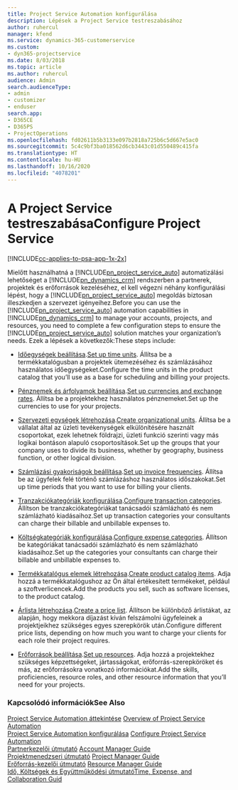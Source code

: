 ```yaml
---
title: Project Service Automation konfigurálása
description: Lépések a Project Service testreszabásához
author: ruhercul
manager: kfend
ms.service: dynamics-365-customerservice
ms.custom:
- dyn365-projectservice
ms.date: 8/03/2018
ms.topic: article
ms.author: ruhercul
audience: Admin
search.audienceType:
- admin
- customizer
- enduser
search.app:
- D365CE
- D365PS
- ProjectOperations
ms.openlocfilehash: fd02611b5b3133e097b2818a725b6c5d667e5ac0
ms.sourcegitcommit: 5c4c9bf3ba018562d6cb3443c01d550489c415fa
ms.translationtype: HT
ms.contentlocale: hu-HU
ms.lasthandoff: 10/16/2020
ms.locfileid: "4078201"
---
```

# <a name="configure-project-service"></a><span data-ttu-id="d6b25-103">A Project Service testreszabása</span><span class="sxs-lookup"><span data-stu-id="d6b25-103">Configure Project Service</span></span>

[!INCLUDE[cc-applies-to-psa-app-1x-2x](../includes/cc-applies-to-psa-app-1x-2x.md)]

<span data-ttu-id="d6b25-104">Mielőtt használhatná a [!INCLUDE[pn_project_service_auto](../includes/pn-project-service-auto.md)] automatizálási lehetőséget a [!INCLUDE[pn_dynamics_crm](../includes/pn-dynamics-crm.md)] rendszerben a partnerek, projektek és erőforrások kezeléséhez, el kell végezni néhány konfigurálási lépést, hogy a [!INCLUDE[pn_project_service_auto](../includes/pn-project-service-auto.md)] megoldás biztosan illeszkedjen a szervezet igényeihez.</span><span class="sxs-lookup"><span data-stu-id="d6b25-104">Before you can use the [!INCLUDE[pn_project_service_auto](../includes/pn-project-service-auto.md)] automation capabilities in [!INCLUDE[pn_dynamics_crm](../includes/pn-dynamics-crm.md)] to manage your accounts, projects, and resources, you need to complete a few configuration steps to ensure the [!INCLUDE[pn_project_service_auto](../includes/pn-project-service-auto.md)] solution matches your organization’s needs.</span></span> <span data-ttu-id="d6b25-105">Ezek a lépések a következők:</span><span class="sxs-lookup"><span data-stu-id="d6b25-105">These steps include:</span></span>  
  
-   <span data-ttu-id="d6b25-106">[Időegységek beállítása](../psa/set-up-time-units.md).</span><span class="sxs-lookup"><span data-stu-id="d6b25-106">[Set up time units](../psa/set-up-time-units.md).</span></span> <span data-ttu-id="d6b25-107">Állítsa be a termékkatalógusban a projektek ütemezéséhez és számlázásához használatos időegységeket.</span><span class="sxs-lookup"><span data-stu-id="d6b25-107">Configure the time units in the product catalog that you’ll use as a base for scheduling and billing your projects.</span></span>  
  
-   <span data-ttu-id="d6b25-108">[Pénznemek és árfolyamok beállítása](../psa/set-up-currencies-exchange-rates.md).</span><span class="sxs-lookup"><span data-stu-id="d6b25-108">[Set up currencies and exchange rates](../psa/set-up-currencies-exchange-rates.md).</span></span> <span data-ttu-id="d6b25-109">Állítsa be a projektekhez használatos pénznemeket.</span><span class="sxs-lookup"><span data-stu-id="d6b25-109">Set up the currencies to use for your projects.</span></span>  
  
-   <span data-ttu-id="d6b25-110">[Szervezeti egységek létrehozása](../psa/create-organizational-units.md).</span><span class="sxs-lookup"><span data-stu-id="d6b25-110">[Create organizational units](../psa/create-organizational-units.md).</span></span> <span data-ttu-id="d6b25-111">Állítsa be a vállalat által az üzleti tevékenységek elkülönítésére használt csoportokat, ezek lehetnek földrajzi, üzleti funkció szerinti vagy más logikai bontáson alapuló csoportosítások.</span><span class="sxs-lookup"><span data-stu-id="d6b25-111">Set up the groups that your company uses to divide its business, whether by geography, business function, or other logical division.</span></span>  
  
-   <span data-ttu-id="d6b25-112">[Számlázási gyakoriságok beállítása](../psa/set-up-invoice-frequencies.md).</span><span class="sxs-lookup"><span data-stu-id="d6b25-112">[Set up invoice frequencies](../psa/set-up-invoice-frequencies.md).</span></span> <span data-ttu-id="d6b25-113">Állítsa be az ügyfelek felé történő számlázáshoz használatos időszakokat.</span><span class="sxs-lookup"><span data-stu-id="d6b25-113">Set up time periods that you want to use for billing your clients.</span></span>  
  
-   <span data-ttu-id="d6b25-114">[Tranzakciókategóriák konfigurálása](../psa/configure-transaction-categories.md).</span><span class="sxs-lookup"><span data-stu-id="d6b25-114">[Configure transaction categories](../psa/configure-transaction-categories.md).</span></span> <span data-ttu-id="d6b25-115">Állítson be tranzakciókategóriákat tanácsadói számlázható és nem számlázható kiadásaihoz.</span><span class="sxs-lookup"><span data-stu-id="d6b25-115">Set up transaction categories your consultants can charge their billable and unbillable expenses to.</span></span>  
  
-   <span data-ttu-id="d6b25-116">[Költségkategóriák konfigurálása](../psa/configure-expense-categories.md).</span><span class="sxs-lookup"><span data-stu-id="d6b25-116">[Configure expense categories](../psa/configure-expense-categories.md).</span></span> <span data-ttu-id="d6b25-117">Állítson be kategóriákat tanácsadói számlázható és nem számlázható kiadásaihoz.</span><span class="sxs-lookup"><span data-stu-id="d6b25-117">Set up the categories your consultants can charge their billable and unbillable expenses to.</span></span>  
  
-   <span data-ttu-id="d6b25-118">[Termékkatalógus elemek létrehozása](../psa/create-product-catalog-items.md).</span><span class="sxs-lookup"><span data-stu-id="d6b25-118">[Create product catalog items](../psa/create-product-catalog-items.md).</span></span> <span data-ttu-id="d6b25-119">Adja hozzá a termékkatalógushoz az Ön által értékesített termékeket, például a szoftverlicencek.</span><span class="sxs-lookup"><span data-stu-id="d6b25-119">Add the products you sell, such as software licenses, to the product catalog.</span></span>  
  
-   <span data-ttu-id="d6b25-120">[Árlista létrehozása](../psa/create-price-list.md).</span><span class="sxs-lookup"><span data-stu-id="d6b25-120">[Create a price list](../psa/create-price-list.md).</span></span> <span data-ttu-id="d6b25-121">Állítson be különböző árlistákat, az alapján, hogy mekkora díjazást kíván felszámolni ügyfeleinek a projektjeikhez szükséges egyes szerepkörök után.</span><span class="sxs-lookup"><span data-stu-id="d6b25-121">Configure different price lists, depending on how much you want to charge your clients for each role their project requires.</span></span>  
  
-   <span data-ttu-id="d6b25-122">[Erőforrások beállítása](../psa/set-up-resources.md).</span><span class="sxs-lookup"><span data-stu-id="d6b25-122">[Set up resources](../psa/set-up-resources.md).</span></span> <span data-ttu-id="d6b25-123">Adja hozzá a projektekhez szükséges képzettségeket, jártasságokat, erőforrás-szerepköröket és más, az erőforrásokra vonatkozó információkat.</span><span class="sxs-lookup"><span data-stu-id="d6b25-123">Add the skills, proficiencies, resource roles, and other resource information that you’ll need for your projects.</span></span>  
  
### <a name="see-also"></a><span data-ttu-id="d6b25-124">Kapcsolódó információk</span><span class="sxs-lookup"><span data-stu-id="d6b25-124">See Also</span></span>  
 <span data-ttu-id="d6b25-125">[Project Service Automation áttekintése](../psa/overview.md) </span><span class="sxs-lookup"><span data-stu-id="d6b25-125">[Overview of Project Service Automation](../psa/overview.md) </span></span>  
 <span data-ttu-id="d6b25-126">[Project Service Automation konfigurálása](../psa/configure.md) </span><span class="sxs-lookup"><span data-stu-id="d6b25-126">[Configure Project Service Automation](../psa/configure.md) </span></span>  
 <span data-ttu-id="d6b25-127">[Partnerkezelői útmutató](../psa/account-manager-guide.md) </span><span class="sxs-lookup"><span data-stu-id="d6b25-127">[Account Manager Guide](../psa/account-manager-guide.md) </span></span>  
 <span data-ttu-id="d6b25-128">[Projektmenedzseri útmutató](../psa/project-manager-guide.md) </span><span class="sxs-lookup"><span data-stu-id="d6b25-128">[Project Manager Guide](../psa/project-manager-guide.md) </span></span>  
 <span data-ttu-id="d6b25-129">[Erőforrás-kezelői útmutató](../psa/resource-manager-guide.md) </span><span class="sxs-lookup"><span data-stu-id="d6b25-129">[Resource Manager Guide](../psa/resource-manager-guide.md) </span></span>  
 [<span data-ttu-id="d6b25-130">Idő, Költségek és Együttműködési útmutató</span><span class="sxs-lookup"><span data-stu-id="d6b25-130">Time, Expense, and Collaboration Guid</span></span>](../psa/time-expense-collaboration-guide.md)
